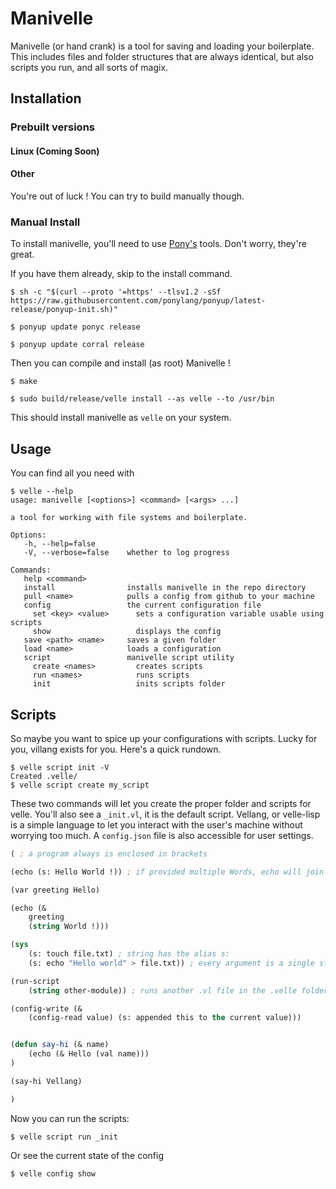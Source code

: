 
# Manivelle
Manivelle (or hand crank) is a tool for saving and loading your boilerplate. This includes files and folder structures that are always identical, but also scripts you run, and all sorts of magix.

## Installation

### Prebuilt versions

#### Linux (Coming Soon)

#### Other
You're out of luck ! You can try to build manually though.

### Manual Install

To install manivelle, you'll need to use [Pony's](https://github.com/ponylang/ponyup) tools. Don't worry, they're great.

If you have them already, skip to the install command.

``` shell
$ sh -c "$(curl --proto '=https' --tlsv1.2 -sSf https://raw.githubusercontent.com/ponylang/ponyup/latest-release/ponyup-init.sh)"

$ ponyup update ponyc release

$ ponyup update corral release
```

Then you can compile and install (as root) Manivelle !

``` shell
$ make

$ sudo build/release/velle install --as velle --to /usr/bin
```
This should install manivelle as `velle` on your system.

## Usage

You can find all you need with

``` shell
$ velle --help
usage: manivelle [<options>] <command> [<args> ...]

a tool for working with file systems and boilerplate.

Options:
   -h, --help=false
   -V, --verbose=false    whether to log progress

Commands:
   help <command>
   install                installs manivelle in the repo directory
   pull <name>            pulls a config from github to your machine
   config                 the current configuration file
     set <key> <value>      sets a configuration variable usable using scripts
     show                   displays the config
   save <path> <name>     saves a given folder
   load <name>            loads a configuration
   script                 manivelle script utility
     create <names>         creates scripts
     run <names>            runs scripts
     init                   inits scripts folder
```

## Scripts

So maybe you want to spice up your configurations with scripts. Lucky for you, villang exists for you. Here's a quick rundown.

``` shell
$ velle script init -V
Created .velle/
$ velle script create my_script
```

These two commands will let you create the proper folder and scripts for velle. You'll also see a `_init.vl`, it is the default script. Vellang, or velle-lisp is a simple language to let you interact with the user's machine without worrying too much. A `config.json` file is also accessible for user settings.

``` lisp
( ; a program always is enclosed in brackets

(echo (s: Hello World !)) ; if provided multiple Words, echo will join them with a space

(var greeting Hello)

(echo (&
    greeting
    (string World !)))

(sys
    (s: touch file.txt) ; string has the alias s:
    (s: echo "Hello world" > file.txt)) ; every argument is a single string that will be executed by the users' system

(run-script
    (string other-module)) ; runs another .vl file in the .velle folder

(config-write (&
    (config-read value) (s: appended this to the current value)))


(defun say-hi (& name)
    (echo (& Hello (val name)))
)

(say-hi Vellang)

)
```

Now you can run the scripts:

``` shell
$ velle script run _init
```

Or see the current state of the config

``` shell
$ velle config show
```

